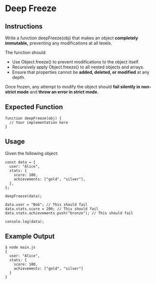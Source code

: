# Deep Freeze

## Instructions
Write a function deepFreeze(obj) that makes an object **completely immutable,** preventing any modifications at all levels.

The function should:

- Use Object.freeze() to prevent modifications to the object itself.
- Recursively apply Object.freeze() to all nested objects and arrays.
- Ensure that properties cannot be **added, deleted, or modified** at any depth.

Once frozen, any attempt to modify the object should **fail silently in non-strict mode** and **throw an error in strict mode.**

## Expected Function
```
function deepFreeze(obj) {
  // Your implementation here
}
```

## Usage
Given the following object:

```
const data = {
  user: "Alice",
  stats: {
    score: 100,
    achievements: ["gold", "silver"],
  },
};

deepFreeze(data);

data.user = "Bob"; // This should fail
data.stats.score = 200; // This should fail
data.stats.achievements.push("bronze"); // This should fail

console.log(data);
```

## Example Output
```
$ node main.js
{
  user: "Alice",
  stats: {
    score: 100,
    achievements: ["gold", "silver"]
  }
}
```
